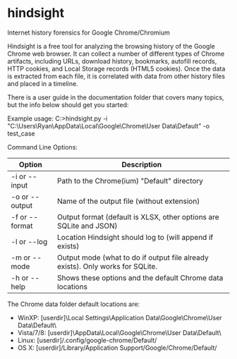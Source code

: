 hindsight
=========

Internet history forensics for Google Chrome/Chromium

Hindsight is a free tool for analyzing the browsing history of the Google Chrome web browser.  It can collect a number of different types of Chrome artifacts, including URLs, download history, bookmarks, autofill records, HTTP cookies, and Local Storage records (HTML5 cookies).  Once the data is extracted from each file, it is correlated with data from other history files and placed in a timeline.

There is a user guide in the documentation folder that covers many topics, but the info below should get you started:

Example usage:  C:\>hindsight.py -i "C:\Users\Ryan\AppData\Local\Google\Chrome\User Data\Default" -o test_case

Command Line Options:

| Option         | Description                                             |
| -------------- | ------------------------------------------------------- |
| -i or --input  | Path to the Chrome(ium) "Default" directory |
| -o or --output | Name of the output file (without extension) |
| -f or --format | Output format (default is XLSX, other options are SQLite and JSON) |
| -l or --log	 | Location Hindsight should log to (will append if exists) |
| -m or --mode   | Output mode (what to do if output file already exists).  Only works for SQLite. |
| -h or --help   | Shows these options and the default Chrome data locations |

The Chrome data folder default locations are:
* WinXP:   \[userdir\]\Local Settings\Application Data\Google\Chrome\User Data\Default\
* Vista/7/8: \[userdir\]\AppData\Local\Google\Chrome\User Data\Default\
* Linux:   \[userdir\]/.config/google-chrome/Default/
* OS X:    \[userdir\]/Library/Application Support/Google/Chrome/Default/

